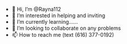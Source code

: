 - 👋 Hi, I’m @Rayna112
- 👀 I’m interested in helping and inviting 
- 🌱 I’m currently learning......
- 💞️ I’m looking to collaborate on any problems 
- 📫 How to reach me (text (616) 377-0192)

<!---
Rayna112/Rayna112 is a ✨ special ✨ repository because its `README.md` (this file) appears on your GitHub profile.
You can click the Preview link to take a look at your changes.
--->
